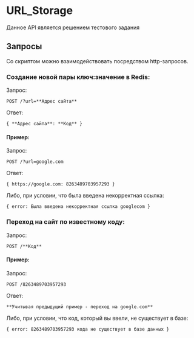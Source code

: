# URL_Storage
Данное API является решением тестового задания

## Запросы
Со скриптом можно взаимодействовать посредством http-запросов. 

### Создание новой пары ключ:значение в Redis:

Запрос:

    POST /?url=**Адрес сайта**

Ответ:

    { **Адрес сайта**: **Код** }

#### Пример:

Запрос:

    POST /?url=google.com

Ответ:

    { https://google.com: 8263489703957293 }
    
Либо, при условии, что была введена некорректная ссылка:
    
    { error: Была введена некорректная ссылка googlecom }
    
### Переход на сайт по известному коду:

Запрос:

    POST /**Код**

#### Пример:

Запрос:

    POST /8263489703957293

Ответ:

    **Учитывая предыдущий пример - переход на google.com**
    
Либо, при условии, что код, который вы ввели, не существует в базе:

    { error: 8263489703957293 кода не существует в базе данных }
